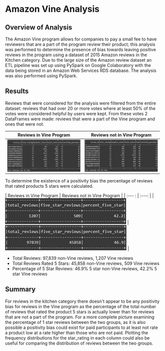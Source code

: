 # Amazon Vine Analysis

## Overview of Analysis
The Amazon Vine program allows for companies to pay a small fee to have reviewers that are a part of the program review their product; this analysis was performed to determine the presence of bias towards leaving positive reviews in the program using a dataset of 2015 Amazon reviews in the Kitchen category. Due to the large size of the Amazon review dataset an ETL pipeline was set up using PySpark on Google Colaboratory with the data being stored in an Amazon Web Services RDS database. The analysis was also performed using PySpark.

## Results
Reviews that were considered for the analysis were filtered from the entire dataset: reviews that had over 20 or more votes where at least 50% of the votes were considered helpful by users were kept. From these votes 2 DataFrames were made: reviews that were a part of the Vine program and ones that were not.

| Reviews in Vine Program | Reviews not in Vine Program | 
| :---: | :---: |
| ![Vine Program](Resources/vine_reviews.png) | ![Non-Vine Program](Resources/not_vine_reviews.png) |

To determine the existence of a positivity bias the percentage of reviews that rated products 5 stars were calculated.

| Reviews in Vine Program | Reviews not in Vine Program |
| :--- : | :---: |
| ![Vine Program](Resources/vine_stats.png) | ![Non-Vine](Resources/not_vine_stats.png) |

* Total Reviews: 97,839 non-Vine reviews, 1,207 Vine reviews
* Total Reviews Rated 5 Stars: 45,858 non-Vine reviews, 509 Vine reviews
* Percentage of 5 Star Reviews: 46.9% 5 star non-Vine reviews, 42.2% 5 star Vine reviews

## Summary
For reviews in the kitchen category there doesn't appear to be any positivity bias for reviews in the Vine program as the percentage of the total number of reviews that rated the product 5 stars is actually lower than for reviews that are not a part of the program. For a more complete picture examining the percentage of 1 star reviews between the two groups, as it is also possible a positivity bias could exist for paid participants to at least not rate a product low at a rate higher than those who are not paid. Plotting the frequency distributions for the star_rating in each column could also be useful for comparing the distribution of reviews between the two groups.